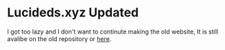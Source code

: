 # Lucideds.xyz Updated
I got too lazy and I don't want to continute making the old website, It is still avalibe on the old repository or [here](https://lucideds.github.io/Lucideds.xyz-legacy/).